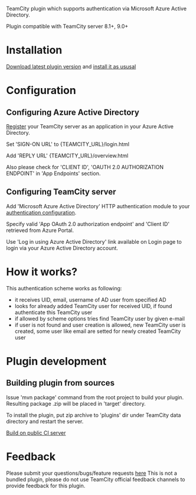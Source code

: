
TeamCity plugin which supports authentication via Microsoft Azure Active Directory.

Plugin compatible with TeamCity server 8.1+, 9.0+

# Installation

[Download latest plugin version](https://teamcity.jetbrains.com/repository/download/TeamCityPluginsByJetBrains_AzureSupport_AzureActiveDirectoryPlugi/lastSuccessful/azure-active-directory.zip) and [install it as ususal](http://confluence.jetbrains.com/display/TCD9/Installing+Additional+Plugins#InstallingAdditionalPlugins-InstallingTeamCityplugins)

# Configuration

## Configuring Azure Active Directory

[Register](https://msdn.microsoft.com/en-us/library/azure/dn132599.aspx#BKMK_Adding) your TeamCity server as an application in your Azure Active Directory.

Set 'SIGN-ON URL' to {TEAMCITY_URL}/login.html

Add 'REPLY URL' {TEAMCITY_URL}/overview.html

Also please check for 'CLIENT ID', 'OAUTH 2.0 AUTHORIZATION ENDPOINT' in 'App Endpoints' section.

## Configuring TeamCity server

Add 'Microsoft Azure Active Directory' HTTP authentication module to your [authentication configuration](http://confluence.jetbrains.com/display/TCD9/Configuring+Authentication+Settings).

Specify valid 'App OAuth 2.0 authorization endpoint' and 'Client ID' retrieved from Azure Portal.

Use 'Log in using Azure Active Directory' link available on Login page to login via your Azure Active Directory account.

# How it works?

This authentication scheme works as following:
- it receives UID, email, username of AD user from specified AD
- looks for already added TeamCity user for received UID, if found authenticate this TeamCity user
- if allowed by scheme options tries find TeamCity user by given e-mail
- if user is not found and user creation is allowed, new TeamCity user is created, some user like email are setted for newly created TeamCity user

# Plugin development

## Building plugin from sources

Issue 'mvn package' command from the root project to build your plugin. Resulting package <artifactId>.zip will be placed in 'target' directory.

To install the plugin, put zip archive to 'plugins' dir under TeamCity data directory and restart the server.

[Build on public CI server](https://teamcity.jetbrains.com/viewType.html?buildTypeId=TeamCityPluginsByJetBrains_AzureSupport_AzureActiveDirectoryPlugi)

# Feedback

Please submit your questions/bugs/feature requests [here](https://github.com/ekoshkin/teamcity-azure-active-directory/issues)
This is not a bundled plugin, please do not use TeamCity official feedback channels to provide feedback for this plugin.
 
